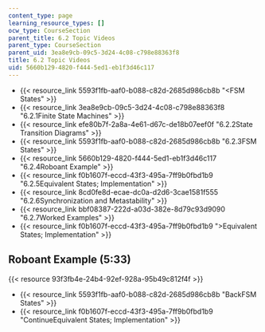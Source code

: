 ```yaml
---
content_type: page
learning_resource_types: []
ocw_type: CourseSection
parent_title: 6.2 Topic Videos
parent_type: CourseSection
parent_uid: 3ea8e9cb-09c5-3d24-4c08-c798e88363f8
title: 6.2 Topic Videos
uid: 5660b129-4820-f444-5ed1-eb1f3d46c117
---
```


*   {{< resource_link 5593f1fb-aaf0-b088-c82d-2685d986cb8b "\<FSM States" >}}
*   {{< resource_link 3ea8e9cb-09c5-3d24-4c08-c798e88363f8 "6.2.1Finite State Machines" >}}
*   {{< resource_link efe80b7f-2a8a-4e61-d67c-de18b07eef0f "6.2.2State Transition Diagrams" >}}
*   {{< resource_link 5593f1fb-aaf0-b088-c82d-2685d986cb8b "6.2.3FSM States" >}}
*   {{< resource_link 5660b129-4820-f444-5ed1-eb1f3d46c117 "6.2.4Roboant Example" >}}
*   {{< resource_link f0b1607f-eccd-43f3-495a-7ff9b0fbd1b9 "6.2.5Equivalent States; Implementation" >}}
*   {{< resource_link 8cd0fe8d-ecae-dc0a-d2d6-3cae1581f555 "6.2.6Synchronization and Metastability" >}}
*   {{< resource_link bbf08387-222d-a03d-382e-8d79c93d9090 "6.2.7Worked Examples" >}}
*   {{< resource_link f0b1607f-eccd-43f3-495a-7ff9b0fbd1b9 "\>Equivalent States; Implementation" >}}

Roboant Example (5:33)
----------------------

{{< resource 93f3fb4e-24b4-92ef-928a-95b49c812f4f >}}

*   {{< resource_link 5593f1fb-aaf0-b088-c82d-2685d986cb8b "BackFSM States" >}}
*   {{< resource_link f0b1607f-eccd-43f3-495a-7ff9b0fbd1b9 "ContinueEquivalent States; Implementation" >}}